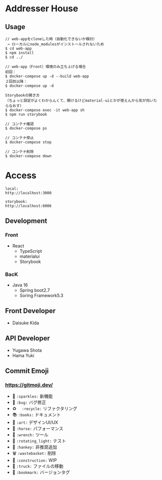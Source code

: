 # Addresser House

##  Usage
```
// web-appをcloneした時（自動化できないか検討）
 → ローカルにnode_modulesがインストールされないため
$ cd web-app
$ npm install
$ cd ../

// web-app（Front）環境のみ立ち上げる場合
初回：
$ docker-compose up -d --build web-app
２回目以降：
$ docker-compose up -d

Storybookの開き方
（ちょっと設定がよくわからんくて、開けるけどmaterial-uiとかが使えんから気が向いたらなおす）
$ docker-compose exec -it web-app sh
$ npm run storybook

// コンテナ確認
$ docker-compose ps

// コンテナ停止
$ docker-compose stop

// コンテナ削除
$ docker-compose down
```

# Access
```
local:
http://localhost:3000

storybook:
http://localhost:6006
```

## Development
### Front
- React
  - TypeScript
  - materialui
  - Storybook

### BacK
- Java 16
  - Spring boot2.7
  - Soring Framework5.3

## Front Developer
 - Daisuke Kida

## API Developer
 - Yugawa Shota
 - Hama Yuki
 
## Commit Emoji
### https://gitmoji.dev/
- 🎉  `:sparkles:` 新機能
- 🐛  `:bug:` バグ修正
- ♻️  　`:recycle:` リファクタリング
- 📚  `:books:` ドキュメント
- 🎨  `:art:` デザインUI/UX
- 🐎  `:horse:` パフォーマンス
- 🔧  `:wrench:` ツール
- 🚨  `:rotating_light:` テスト
- 💩  `:hankey:` 非推奨追加
- 🗑️  `:wastebasket:` 削除
- 🚧  `:construction:` WIP
- 🚚  `:truck:` ファイルの移動
- 🔖  `:bookmark:` バージョンタグ
 
